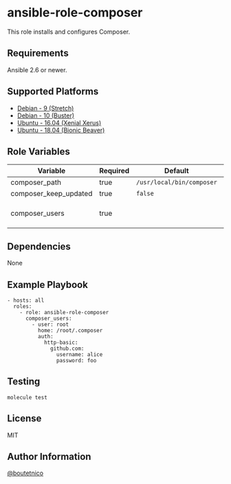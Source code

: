 ansible-role-composer
=====================

This role installs and configures Composer.

Requirements
------------

Ansible 2.6 or newer.

Supported Platforms
-------------------

- [Debian - 9 (Stretch)](https://wiki.debian.org/DebianStretch)
- [Debian - 10 (Buster)](https://wiki.debian.org/DebianBuster)
- [Ubuntu - 16.04 (Xenial Xerus)](http://releases.ubuntu.com/16.04/)
- [Ubuntu - 18.04 (Bionic Beaver)](http://releases.ubuntu.com/18.04/)

Role Variables
--------------

| Variable                     | Required | Default                         | Choices   | Comments                                      |
|------------------------------|----------|---------------------------------|-----------|-----------------------------------------------|
| composer_path                | true     | `/usr/local/bin/composer`       | string    |                                               |
| composer_keep_updated        | true     | `false`                         | bool      |                                               |
| composer_users               | true     |                                 | list      | Configuration object. See `defaults/main.yml`.|

Dependencies
------------

None

Example Playbook
----------------

    - hosts: all
      roles:
        - role: ansible-role-composer
          composer_users:
            - user: root
              home: /root/.composer
              auth:
                http-basic:
                  github.com:
                    username: alice
                    password: foo

Testing
-------

    molecule test

License
-------

MIT

Author Information
------------------

[@boutetnico](https://github.com/boutetnico)

